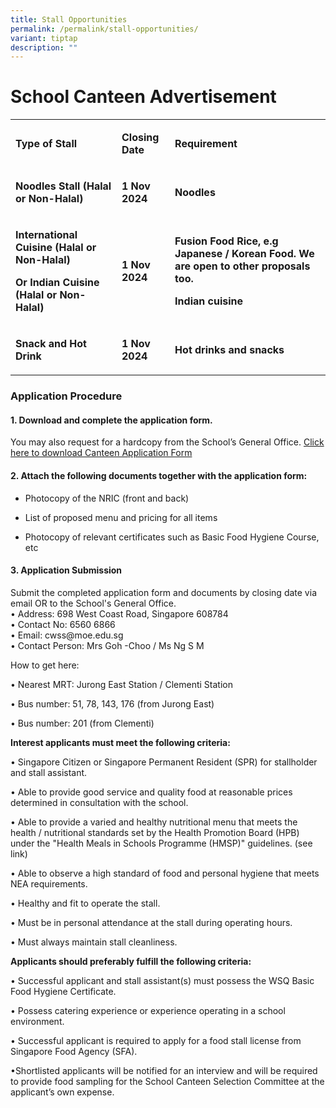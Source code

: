 ```yaml
---
title: Stall Opportunities
permalink: /permalink/stall-opportunities/
variant: tiptap
description: ""
---
```

<h1>School Canteen Advertisement</h1>
<table style="minWidth: 75px">
<colgroup>
<col>
<col>
<col>
</colgroup>
<tbody>
<tr>
<td rowspan="1" colspan="1">
<p><strong>Type of Stall</strong>
</p>
</td>
<td rowspan="1" colspan="1">
<p><strong>Closing Date</strong>
</p>
</td>
<td rowspan="1" colspan="1">
<p><strong>Requirement</strong>
</p>
</td>
</tr>
<tr>
<td rowspan="1" colspan="1">
<p><strong>Noodles Stall (Halal or Non-Halal)</strong>
</p>
</td>
<td rowspan="1" colspan="1">
<p><strong>1 Nov 2024</strong>
</p>
</td>
<td rowspan="1" colspan="1">
<p><strong>Noodles</strong>
</p>
</td>
</tr>
<tr>
<td rowspan="1" colspan="1">
<p><strong>International Cuisine (Halal or Non-Halal)</strong>
</p>
<p><strong>Or Indian Cuisine (Halal or Non-Halal)</strong>
</p>
</td>
<td rowspan="1" colspan="1">
<p><strong>1 Nov 2024</strong>
</p>
</td>
<td rowspan="1" colspan="1">
<p><strong>Fusion Food Rice, e.g Japanese / Korean Food. We are open to other proposals too.</strong>
</p>
<p><strong>Indian cuisine</strong>
</p>
</td>
</tr>
<tr>
<td rowspan="1" colspan="1">
<p><strong>Snack and Hot Drink</strong>
</p>
</td>
<td rowspan="1" colspan="1">
<p><strong>1 Nov 2024</strong>
</p>
</td>
<td rowspan="1" colspan="1">
<p><strong>Hot drinks and snacks</strong>
</p>
</td>
</tr>
</tbody>
</table>
<h3><strong>Application Procedure</strong></h3>
<h4>1. Download and complete the application form. </h4>
<p>You may also request for a hardcopy from the School’s General Office.
<a href="https://go.gov.sg/cwsscanteenapplication" rel="noopener nofollow" target="_blank">Click here to download Canteen Application Form</a>
</p>
<h4>2. Attach the following documents together with the application form:</h4>
<ul data-tight="true" class="tight">
<li>
<p>Photocopy of the NRIC (front and back)</p>
</li>
<li>
<p>List of proposed menu and pricing for all items</p>
</li>
<li>
<p>Photocopy of relevant certificates such as Basic Food Hygiene Course,
etc</p>
</li>
</ul>
<h4>3. Application Submission</h4>
<p>Submit the completed application form and documents by closing date via
email OR to the School's General Office.
<br>• Address: 698 West Coast Road, Singapore 608784
<br>• Contact No: 6560 6866
<br>• Email:&nbsp;<a rel="noopener noreferrer nofollow" target="_blank">cwss@moe.edu.sg</a>
<br>• Contact Person: Mrs Goh -Choo / Ms Ng S M</p>
<p>How to get here:</p>
<p>• Nearest MRT: Jurong East Station / Clementi Station</p>
<p>• Bus number: 51, 78, 143, 176 (from Jurong East)</p>
<p>• Bus number: 201 (from Clementi)</p>
<p></p>
<p><strong>Interest applicants must meet the following criteria:</strong>
</p>
<p>• Singapore Citizen or Singapore Permanent Resident (SPR) for stallholder
and stall assistant.</p>
<p>• Able to provide good service and quality food at reasonable prices determined
in consultation with the school.</p>
<p>• Able to provide a varied and healthy nutritional menu that meets the
health / nutritional standards set by the Health Promotion Board (HPB)
under the "Health Meals in Schools Programme (HMSP)" guidelines. (see link)</p>
<p>• Able to observe a high standard of food and personal hygiene that meets
NEA requirements.</p>
<p>• Healthy and fit to operate the stall.</p>
<p>• Must be in personal attendance at the stall during operating hours.</p>
<p>• Must always maintain stall cleanliness.</p>
<p></p>
<p><strong>Applicants should preferably fulfill the following criteria:</strong>
</p>
<p>• Successful applicant and stall assistant(s) must possess the WSQ Basic
Food Hygiene Certificate.</p>
<p>• Possess catering experience or experience operating in a school environment.</p>
<p>• Successful applicant is required to apply for a food stall license from
Singapore Food Agency (SFA).</p>
<p>•Shortlisted applicants will be notified for an interview and will be
required to provide food sampling for the School Canteen Selection Committee
at the applicant’s own expense.</p>
<p></p>
<p></p>